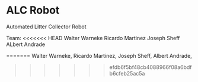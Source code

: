 # ALC Robot
Automated Litter Collector Robot

Team:
<<<<<<< HEAD
	Walter Warneke
	Ricardo Martinez
	Joseph Sheff
	ALbert Andrade
 
=======
	Walter Warneke, 
	Ricardo Martinez, 
	Joseph Sheff, 
	Albert Andrade, 
>>>>>>> efdb6f5bf48cb4088966f08a6bdfb6cfeb25ac5a
